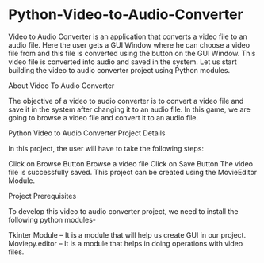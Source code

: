 # Python-Video-to-Audio-Converter

Video to Audio Converter is an application that converts a video file to an audio file. Here the user gets a GUI Window where he can choose a video file from and this file is converted using the button on the GUI Window. This video file is converted into audio and saved in the system. Let us start building the video to audio converter project using Python modules.

About Video To Audio Converter

The objective of a video to audio converter is to convert a video file and save it in the system after changing it to an audio file. In this game, we are going to browse a video file and convert it to an audio file.

Python Video to Audio Converter Project Details

In this project, the user will have to take the following steps:

Click on Browse Button
Browse a video file
Click on Save Button
The video file is successfully saved.
This project can be created using the MovieEditor Module.

Project Prerequisites

To develop this video to audio converter project, we need to install the following python modules-

Tkinter Module – It is a module that will help us create GUI in our project.
Moviepy.editor – It is a module that helps in doing operations with video files.
